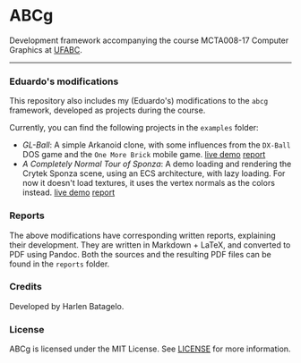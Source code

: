 ABCg
======

Development framework accompanying the course MCTA008-17 Computer Graphics at [UFABC](https://www.ufabc.edu.br/).

----

### Eduardo's modifications

This repository also includes my (Eduardo's) modifications to the
`abcg` framework, developed as projects during the course.

Currently, you can find the following projects in the `examples` folder:

- *GL-Ball*: A simple Arkanoid clone, with some influences from the
  `DX-Ball` DOS game and the `One More Brick` mobile game. [live demo](https://renesto.netlify.app/courses/cg/gl-ball) [report](./reports/a1.gl-ball.pdf)
- *A Completely Normal Tour of Sponza*: A demo loading and rendering
  the Crytek Sponza scene, using an ECS architecture, with lazy
  loading. For now it doesn't load textures, it uses the vertex
  normals as the colors instead. [live demo](https://renesto.netlify.app/courses/cg/sponza) [report](./reports/a2.sponza.pdf)
  
### Reports

The above modifications have corresponding written reports, explaining
their development. They are written in Markdown + LaTeX, and converted
to PDF using Pandoc. Both the sources and the resulting PDF files can be
found in the `reports` folder.

### Credits

Developed by Harlen Batagelo.

### License

ABCg is licensed under the MIT License. See [LICENSE](https://github.com/hbatagelo/abcg/blob/main/LICENSE) for more information.
